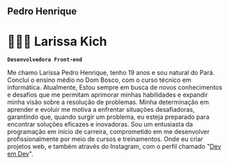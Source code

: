 ## Pedro Henrique
# 👩🏻‍💻 Larissa Kich

**`Desenvolvedora Front-end`**

Me chamo Larissa Pedro Henrique, tenho 19 anos e sou natural do Pará. Concluí o ensino médio no Dom Bosco, com o curso técnico em informática. Atualmente, Estou sempre em busca de novos conhecimentos e desafios que me permitam aprimorar minhas habilidades e expandir minha visão sobre a resolução de problemas. Minha determinação em aprender e evoluir me motiva a enfrentar situações desafiadoras, garantindo que, quando surgir um problema, eu esteja preparado para encontrar soluções eficazes e inovadoras. Sou um entusiasta da programação em início de carreira, comprometido em me desenvolver profissionalmente por meio de cursos e treinamentos. Onde eu criar projetos web, e também através do Instagram, com o perfil chamado "[Dev em Dev](https://www.instagram.com/pedrox.dev/)".

